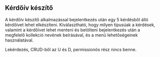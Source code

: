 ## Kérdőív készítő

A kérdőív készítő alkalmazással bejelentkezés után egy 5 kérdésből álló kérdőívet lehet elkészíteni. Kiválasztható, hogy milyen típusúak a kérdések, valamint a kérdőívet lehet menteni és betölteni bejelentkezés után a megfelelő kollekció nevének beírásával, és a menü lehetőségeinek használatával.

Lekérdezés, CRUD-ből az U és D, permissionös rész nincs benne.
